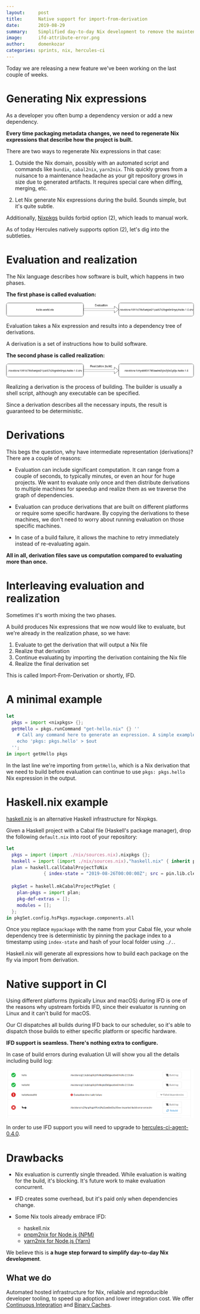 ```yaml
---
layout:     post
title:      Native support for import-from-derivation
date:       2019-08-29
summary:    Simplified day-to-day Nix development to remove the maintenance overhead
image:      ifd-attribute-error.png
author:     domenkozar
categories: sprints, nix, hercules-ci
---
```


Today we are releasing a new feature we've been working on the last couple of weeks.

# Generating Nix expressions

As a developer you often bump a dependency version or add a new dependency.

**Every time packaging metadata changes, we need to regenerate Nix expressions
that describe how the project is built.**

There are two ways to regenerate Nix expressions in that case:

1. Outside the Nix domain, possibly with an automated script and commands like `bundix`, `cabal2nix`, `yarn2nix`. This quickly grows from a nuisance to a
maintenance headache as your git repository grows in size due to generated artifacts. It requires special care when diffing, merging, etc.

2. Let Nix generate Nix expressions during the build. Sounds simple, but it's quite subtle.

Additionally, [Nixpkgs](https://github.com/NixOS/nixpkgs.git) builds forbid option (2),
which leads to manual work.

As of today Hercules natively supports option (2), let's dig into the subtleties.

# Evaluation and realization

The Nix language describes how software is built, which happens in two phases.

**The first phase is called evaluation:**

![Evaluation](/images/evaluation.png)

Evaluation takes a Nix expression and results into a dependency tree of derivations.

A derivation is a set of instructions how to build software.

**The second phase is called realization:**

![Evaluation](/images/realization.png)

Realizing a derivation is the process of building. The builder is usually a shell script, although any executable can be specified.

Since a derivation describes all the necessary inputs, the result is guaranteed to be deterministic.

# Derivations

This begs the question, why have intermediate representation (derivations)? There are a couple of reasons:

- Evaluation can include significant computation. It can range from a couple of seconds, to typically minutes, or even an hour for huge projects.
  We want to evaluate only once and then distribute derivations to multiple machines for speedup and realize them as we traverse the graph of dependencies.

- Evaluation can produce derivations that are built on different platforms or require some specific hardware.
  By copying the derivations to these machines, we don't need to worry about running evaluation on those specific machines.

- In case of a build failure, it allows the machine to retry immediately instead of re-evaluating again.

**All in all, derivation files save us computation compared to evaluating more than once.**

# Interleaving evaluation and realization

Sometimes it's worth mixing the two phases.

A build produces Nix expressions that we now
would like to evaluate, but we're already in the realization phase, so we have:

1. Evaluate to get the derivation that will output a Nix file
2. Realize that derivation
3. Continue evaluating by importing the derivation containing the Nix file
4. Realize the final derivation set

This is called Import-From-Derivation or shortly, IFD.

# A minimal example

```nix
let
  pkgs = import <nixpkgs> {};
  getHello = pkgs.runCommand "get-hello.nix" {} ''
    # Call any command here to generate an expression. A simple example:
    echo 'pkgs: pkgs.hello' > $out
  '';
in import getHello pkgs
```

In the last line we're importing from `getHello`,
which is a Nix derivation that we need to build
before evaluation can continue to use `pkgs: pkgs.hello` Nix expression
in the output.

# Haskell.nix example

[haskell.nix](https://input-output-hk.github.io/haskell.nix/) is an alternative Haskell infrastructure for Nixpkgs.

Given a Haskell project with a Cabal file (Haskell's package manager),
drop the following `default.nix` into root of your repository:

```nix
let
  pkgs = import (import ./nix/sources.nix).nixpkgs {};
  haskell = import (import ./nix/sources.nix)."haskell.nix" { inherit pkgs; };
  plan = haskell.callCabalProjectToNix
              { index-state = "2019-08-26T00:00:00Z"; src = pin.lib.cleanSource ./.;};

  pkgSet = haskell.mkCabalProjectPkgSet {
    plan-pkgs = import plan;
    pkg-def-extras = [];
    modules = [];
  };
in pkgSet.config.hsPkgs.mypackage.components.all
```

Once you replace `mypackage` with the name from your Cabal file,
your whole dependency tree is deterministic by pinning the package index to a timestamp
using `index-state` and hash of your local folder using `./.`.

Haskell.nix will generate all expressions how to build each package on the fly via import from derivation.

# Native support in CI

Using different platforms (typically Linux and macOS) during IFD is one of the reasons
why upstream forbids IFD, since their evaluator is running on Linux and it can't build for macOS.

Our CI dispatches all builds during IFD back to our scheduler, so it's able to dispatch
those builds to either specific platform or specific hardware.

**IFD support is seamless. There's nothing extra to configure.**

In case of build errors during evaluation UI will show you all the details including build log:

![IFD attribute error](/images/ifd-attribute-error.png)

In order to use IFD support you will need to upgrade to [hercules-ci-agent-0.4.0](https://github.com/hercules-ci/hercules-ci-agent/releases/tag/hercules-ci-agent-0.4.0).

# Drawbacks

- Nix evaluation is currently single threaded. While evaluation is waiting for the
  build, it's blocking. It's future work to make evaluation concurrent.

- IFD creates some overhead, but it's paid only when dependencies change.

- Some Nix tools already embrace IFD:
  - haskell.nix
  - [pnpm2nix for Node.js (NPM)](https://github.com/adisbladis/pnpm2nix)
  - [yarn2nix for Node.js (Yarn)](https://github.com/moretea/yarn2nix)

We believe this is **a huge step forward to simplify day-to-day Nix development**.

## What we do

Automated hosted infrastructure for Nix, reliable and reproducible developer tooling, to speed up adoption and lower integration cost.
We offer [Continuous Integration](https://hercules-ci.com) and [Binary Caches](https://cachix.org).
